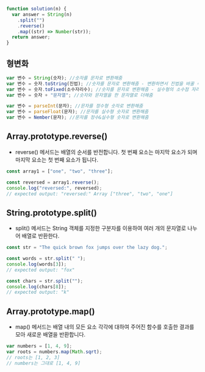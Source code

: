 ```javascript
function solution(n) {
  var answer = String(n)
    .split("")
    .reverse()
    .map((str) => Number(str));
  return answer;
}
```

## 형변화

```javascript
var 변수 = String(숫자); //숫자를 문자로 변환해줌
var 변수 = 숫자.toString(진법); //숫자를 문자로 변환해줌 - 변환하면서 진법을 바꿀 수 있음
var 변수 = 숫자.toFixed(소수자리수); //숫자를 문자로 변환해줌 - 실수형의 소수점 자리를 지정할 수 있음
var 변수 = 숫자 + "문자열"; //숫자와 문자열을 한 문자열로 더해줌

var 변수 = parseInt(문자); //문자를 정수형 숫자로 변환해줌
var 변수 = parseFloat(문자); //문자를 실수형 숫자로 변환해줌
var 변수 = Nember(문자); //문자를 정수&실수형 숫자로 변환해줌
```

## Array.prototype.reverse()

- reverse() 메서드는 배열의 순서를 반전합니다. 첫 번째 요소는 마지막 요소가 되며 마지막 요소는 첫 번째 요소가 됩니다.

```javascript
const array1 = ["one", "two", "three"];

const reversed = array1.reverse();
console.log("reversed:", reversed);
// expected output: "reversed:" Array ["three", "two", "one"]
```

## String.prototype.split()

- split() 메서드는 String 객체를 지정한 구분자를 이용하여 여러 개의 문자열로 나누어 배열로 반환한다.

```javascript
const str = "The quick brown fox jumps over the lazy dog.";

const words = str.split(" ");
console.log(words[3]);
// expected output: "fox"

const chars = str.split("");
console.log(chars[8]);
// expected output: "k"
```

## Array.prototype.map()

- map() 메서드는 배열 내의 모든 요소 각각에 대하여 주어진 함수를 호출한 결과를 모아 새로운 배열을 반환합니다.

```javascript
var numbers = [1, 4, 9];
var roots = numbers.map(Math.sqrt);
// roots는 [1, 2, 3]
// numbers는 그대로 [1, 4, 9]
```

